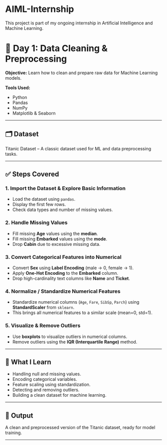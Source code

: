 # AIML-Internship
This project is part of my ongoing internship in Artificial Intelligence and Machine Learning. 

# 🧹 Day 1: Data Cleaning & Preprocessing

**Objective:**
Learn how to clean and prepare raw data for Machine Learning models.

**Tools Used:**

* Python
* Pandas
* NumPy
* Matplotlib & Seaborn

---

## 🗂️ Dataset

Titanic Dataset – A classic dataset used for ML and data preprocessing tasks.

---

## ✅ Steps Covered

### 1. Import the Dataset & Explore Basic Information

* Load the dataset using `pandas`.
* Display the first few rows.
* Check data types and number of missing values.

### 2. Handle Missing Values

* Fill missing **Age** values using the **median**.
* Fill missing **Embarked** values using the **mode**.
* Drop **Cabin** due to excessive missing data.

### 3. Convert Categorical Features into Numerical

* Convert **Sex** using **Label Encoding** (male → 0, female → 1).
* Apply **One-Hot Encoding** to the **Embarked** column.
* Drop high-cardinality text columns like **Name** and **Ticket**.

### 4. Normalize / Standardize Numerical Features

* Standardize numerical columns (`Age`, `Fare`, `SibSp`, `Parch`) using **StandardScaler** from `sklearn`.
* This brings all numerical features to a similar scale (mean=0, std=1).

### 5. Visualize & Remove Outliers

* Use **boxplots** to visualize outliers in numerical columns.
* Remove outliers using the **IQR (Interquartile Range)** method.

---

## 📘 What I Learn

* Handling null and missing values.
* Encoding categorical variables.
* Feature scaling using standardization.
* Detecting and removing outliers.
* Building a clean dataset for machine learning.

---

## 📂 Output

A clean and preprocessed version of the Titanic dataset, ready for model training.

---
